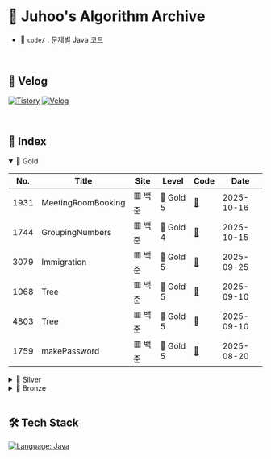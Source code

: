 # 🧠 Juhoo's Algorithm Archive

- 📂 `code/` : 문제별 Java 코드

</br>

## 📎 Velog
[![Tistory](https://img.shields.io/badge/Tistory-Bluemang0-FF5A4A?style=for-the-badge&logo=tistory&logoColor=white)](https://bluemang0.tistory.com/)
[![Velog](https://img.shields.io/badge/Velog-Bluewave-20c997?style=for-the-badge&logo=velog&logoColor=white)](https://velog.io/@bluemango0312/posts)

</br>

## 🧾 Index

<details open>
<summary>💛 Gold</summary>


| No. | Title | Site | Level | Code | Date |
|-----|-------|------|-------|------|------|
| 1931 | MeetingRoomBooking | 🟥 백준 | 💛 Gold 5 | [📄](code/B_G5_1931_MeetingRoomBooking.java) | 2025-10-16 |
| 1744 | GroupingNumbers | 🟥 백준 | 💛 Gold 4 | [📄](code/B_G4_1744_GroupingNumbers.java) | 2025-10-15 |
| 3079 | Immigration | 🟥 백준 | 💛 Gold 5 | [📄](code/B_G5_3079_Immigration.java) | 2025-09-25 |
| 1068 | Tree | 🟥 백준 | 💛 Gold 5 | [📄](code/B_G5_1068_Tree.java) | 2025-09-10 |
| 4803 | Tree | 🟥 백준 | 💛 Gold 5 | [📄](code/B_G5_4803_Tree.java) | 2025-09-10 |
| 1759 | makePassword | 🟥 백준 | 💛 Gold 5 | [📄](code/B_G5_1759_makePassword.java) | 2025-08-20 |
</details>

<details>
<summary>🩶 Silver</summary>


| No. | Title | Site | Level | Code | Date |
|-----|-------|------|-------|------|------|
| 1541 | lostParentheses | 🟥 백준 | 🩶 Silver 2 | [📄](code/B_S2_1541_lostParentheses.java) | 2025-10-17 |
| 1026 | Treasure | 🟥 백준 | 🩶 Silver 4 | [📄](code/B_S4_1026_Treasure.java) | 2025-10-15 |
| 2217 | Rope | 🟥 백준 | 🩶 Silver 4 | [📄](code/B_S4_2217_Rope.java) | 2025-10-15 |
| 11399 | ATM | 🟥 백준 | 🩶 Silver 4 | [📄](code/B_S4_11399_ATM.java) | 2025-10-14 |
| 14916 | Change | 🟥 백준 | 🩶 Silver 5 | [📄](code/B_S5_14916_Change.java) | 2025-10-14 |
| 9461 | PadovanSequence | 🟥 백준 | 🩶 Silver 3 | [📄](code/B_S3_9461_PadovanSequence.java) | 2025-10-13 |
| 11726 | 2xNTiling | 🟥 백준 | 🩶 Silver 3 | [📄](code/B_S3_11726_2xNTiling.java) | 2025-10-12 |
| 1463 | MakeItOne | 🟥 백준 | 🩶 Silver 3 | [📄](code/B_S3_1463_MakeItOne.java) | 2025-10-11 |
| 14940 | EasyShortestPath | 🟥 백준 | 🩶 Silver 1 | [📄](code/B_S1_14940_EasyShortestPath.java) | 2025-10-02 |
| 20922 | IHateOverlaps | 🟥 백준 | 🩶 Silver 1 | [📄](code/B_S1_20922_IHateOverlaps.java) | 2025-10-02 |
| 1138 | StandInALine | 🟥 백준 | 🩶 Silver 2 | [📄](code/B_S2_1138_StandInALine.java) | 2025-10-01 |
| 2075 | theNthLargestNumber | 🟥 백준 | 🩶 Silver 3 | [📄](code/B_S3_2075_theNthLargestNumber.java) | 2025-10-01 |
| 2304 | WarehousePolygon | 🟥 백준 | 🩶 Silver 2 | [📄](code/B_S2_2304_WarehousePolygon.java) | 2025-09-30 |
| 20006 | RankedQueue | 🟥 백준 | 🩶 Silver 2 | [📄](code/B_S2_20006_RankedQueue.java) | 2025-09-29 |
| 1927 | minHeap | 🟥 백준 | 🩶 Silver 2 | [📄](code/B_S2_1927_minHeap.java) | 2025-09-26 |
| 19637 | WriteIfForMe | 🟥 백준 | 🩶 Silver 3 | [📄](code/B_S3_19637_WriteIfForMe.java) | 2025-09-26 |
| 22233 | GahyeAndKeywords | 🟥 백준 | 🩶 Silver 3 | [📄](code/B_S3_22233_GahyeAndKeywords.java) | 2025-09-26 |
| 1654 | CuttingLANCable | 🟥 백준 | 🩶 Silver 2 | [📄](code/B_S2_1654_CuttingLANCable.java) | 2025-09-25 |
| 2805 | CuttingWood | 🟥 백준 | 🩶 Silver 2 | [📄](code/B_S2_2805_CuttingWood.java) | 2025-09-24 |
| 10816 | NumberCard2 | 🟥 백준 | 🩶 Silver 4 | [📄](code/B_S4_10816_NumberCard2.java) | 2025-09-23 |
| 1920 | FindNumber | 🟥 백준 | 🩶 Silver 4 | [📄](code/B_S4_1920_FindNumber.java) | 2025-09-23 |
| 17427 | SumOfDivisor | 🟥 백준 | 🩶 Silver 2 | [📄](code/B_S2_17427_SumOfDivisor.java) | 2025-09-22 |
| 11047 | Coin0 | 🟥 백준 | 🩶 Silver 4 | [📄](code/B_S4_11047_Coin0.java) | 2025-09-22 |
| 2004 | CombinationZeroCount | 🟥 백준 | 🩶 Silver 2 | [📄](code/B_S2_2004_CombinationZeroCount.java) | 2025-09-18 |
| 1676 | NumberZeroFactorial | 🟥 백준 | 🩶 Silver 5 | [📄](code/B_S5_1676_NumberZeroFactorial.java) | 2025-09-17 |
| 3085 | CandyGame | 🟥 백준 | 🩶 Silver 2 | [📄](code/B_S2_3085_CandyGame.java) | 2025-09-16 |
| 15904 | UCPC | 🟥 백준 | 🩶 Silver 5 | [📄](code/B_S5_15904_UCPC.java) | 2025-09-15 |
| 9342 | Chromosome | 🟥 백준 | 🩶 Silver 3 | [📄](code/B_S3_9342_Chromosome.java) | 2025-09-13 |
| 1316 | CheckerOfGroupWord | 🟥 백준 | 🩶 Silver 5 | [📄](code/B_S5_1316_CheckerOfGroupWord.java) | 2025-09-13 |
| 14405 | Pikachu | 🟥 백준 | 🩶 Silver 5 | [📄](code/B_S5_14405_Pikachu.java) | 2025-09-13 |
| 5525 | IOIOI | 🟥 백준 | 🩶 Silver 1 | [📄](code/B_S1_5525_IOIOI.java) | 2025-09-11 |
| 1436 | MovieDirectorShom | 🟥 백준 | 🩶 Silver 5 | [📄](code/B_S5_1436_MovieDirectorShom.java) | 2025-09-11 |
| 1543 | SearchDocuments | 🟥 백준 | 🩶 Silver 5 | [📄](code/B_S5_1543_SearchDocuments.java) | 2025-09-11 |
| 14244 | MakeTree | 🟥 백준 | 🩶 Silver 4 | [📄](code/B_S4_14244_MakeTree.java) | 2025-09-09 |
| 11725 | FindParentsOfTree | 🟥 백준 | 🩶 Silver 2 | [📄](code/B_S2_11725_FindParentsOfTree.java) | 2025-09-08 |
| 17204 | GameOfDeath | 🟥 백준 | 🩶 Silver 3 | [📄](code/B_S3_17204_GameOfDeath.java) | 2025-09-08 |
| 16173 | JumpKingJelly | 🟥 백준 | 🩶 Silver 4 | [📄](code/B_S4_16173_JumpKingJelly.java) | 2025-09-08 |
| 9372 | TravelOfSangeun | 🟥 백준 | 🩶 Silver 4 | [📄](code/B_S4_9372_TravelOfSangeun.java) | 2025-09-08 |
| 15903 | CoalescenceCardGame | 🟥 백준 | 🩶 Silver 1 | [📄](code/B_S1_15903_CoalescenceCardGame.java) | 2025-09-07 |
| 2178 | MazeNavigation | 🟥 백준 | 🩶 Silver 1 | [📄](code/B_S1_2178_MazeNavigation.java) | 2025-09-07 |
| 2559 | Sequence | 🟥 백준 | 🩶 Silver 3 | [📄](code/B_S3_2559_Sequence.java) | 2025-09-06 |
| 3273 | SumOfNumbers | 🟥 백준 | 🩶 Silver 3 | [📄](code/B_S3_3273_SumOfNumbers.java) | 2025-09-06 |
| 1021 | RotateQueue | 🟥 백준 | 🩶 Silver 3 | [📄](code/B_S3_1021_RotateQueue.java) | 2025-09-05 |
| 2346 | ExploreBalloon | 🟥 백준 | 🩶 Silver 3 | [📄](code/B_S3_2346_ExploreBalloon.java) | 2025-09-05 |
| 2003 | SumOfNumbers2 | 🟥 백준 | 🩶 Silver 4 | [📄](code/B_S4_2003_SumOfNumbers2.java) | 2025-09-05 |
| 1406 | Editor | 🟥 백준 | 🩶 Silver 2 | [📄](code/B_S2_1406_Editor.java) | 2025-09-02 |
| 10866 | Deque | 🟥 백준 | 🩶 Silver 4 | [📄](code/B_S4_10866_Deque.java) | 2025-09-02 |
| 20291 | OrganizeFiles | 🟥 백준 | 🩶 Silver 3 | [📄](code/B_S3_20291_OrganizeFiles.java) | 2025-08-31 |
| 3986 | GoodWord | 🟥 백준 | 🩶 Silver 4 | [📄](code/B_S4_3986_GoodWord.java) | 2025-08-31 |
| 10825 | KoreanEnglishMath | 🟥 백준 | 🩶 Silver 4 | [📄](code/B_S4_10825_KoreanEnglishMath.java) | 2025-08-30 |
| 1213 | MakePalindrome | 🟥 백준 | 🩶 Silver 3 | [📄](code/B_S3_1213_MakePalindrome.java) | 2025-08-29 |
| 1713 | cadidateRecommendation | 🟥 백준 | 🩶 Silver 1 | [📄](code/B_S1_1713_cadidateRecommendation.java) | 2025-08-28 |
| 5397 | KeyLogger | 🟥 백준 | 🩶 Silver 2 | [📄](code/B_S2_5397_KeyLogger.java) | 2025-08-26 |
| 2535 | AsiaInformationOlympiad | 🟥 백준 | 🩶 Silver 5 | [📄](code/B_S5_2535_AsiaInformationOlympiad.java) | 2025-08-26 |
| 13414 | CourseRegistration | 🟥 백준 | 🩶 Silver 3 | [📄](code/B_S3_13414_CourseRegistration.java) | 2025-08-25 |
| 20310 | Thanos | 🟥 백준 | 🩶 Silver 3 | [📄](code/B_S3_20310_Thanos.java) | 2025-08-25 |
| 2910 | FrequencySort | 🟥 백준 | 🩶 Silver 3 | [📄](code/B_S3_2910_FrequencySort.java) | 2025-08-23 |
| 16922 | makeRomeNumber | 🟥 백준 | 🩶 Silver 3 | [📄](code/B_S3_16922_makeRomeNumber.java) | 2025-08-22 |
| 10819 | maximumDifference | 🟥 백준 | 🩶 Silver 2 | [📄](code/B_S2_10819_maximumDifference.java) | 2025-08-21 |
| 10814 | sortingAge | 🟥 백준 | 🩶 Silver 5 | [📄](code/B_S5_10814_sortingAge.java) | 2025-08-21 |
| 11651 | sortingCoordinates2 | 🟥 백준 | 🩶 Silver 5 | [📄](code/B_S5_11651_sortingCoordinates2.java) | 2025-08-20 |
| 14225 | SubsequenceSum | 🟥 백준 | 🩶 Silver 1 | [📄](code/B_S1_14225_SubsequenceSum.java) | 2025-08-19 |
| 11650 | sortingCoordinate | 🟥 백준 | 🩶 Silver 5 | [📄](code/B_S5_11650_sortingCoordinate.java) | 2025-08-18 |
| 15656 | NandM7 | 🟥 백준 | 🩶 Silver 3 | [📄](code/B_S3_15656_NandM7.java) | 2025-08-17 |
| 2607 | SimilarWords | 🟥 백준 | 🩶 Silver 2 | [📄](code/B_S2_2607_SimilarWords.java) | 2025-08-15 |
| 10974 | AllPermutations | 🟥 백준 | 🩶 Silver 3 | [📄](code/B_S3_10974_AllPermutations.java) | 2025-08-15 |
| 15655 | NandM6 | 🟥 백준 | 🩶 Silver 3 | [📄](code/B_S3_15655_NandM6.java) | 2025-08-14 |
| 6603 | Lottery | 🟥 백준 | 🩶 Silver 2 | [📄](code/B_S2_6603_Lottery.java) | 2025-08-13 |
| 1182 | subSequenceSum | 🟥 백준 | 🩶 Silver 2 | [📄](code/B_S2_1182_subSequenceSum.java) | 2025-08-11 |
| 15651 | NandM3 | 🟥 백준 | 🩶 Silver 3 | [📄](code/B_S3_15651_NandM3.java) | 2025-08-11 |
| 15649 | NandM1 | 🟥 백준 | 🩶 Silver 3 | [📄](code/B_S3_15649_NandM1.java) | 2025-08-10 |
| 17484 | JinwooMoonTrip | 🟥 백준 | 🩶 Silver 3 | [📄](code/B_S3_17484_JinwooMoonTrip.java) | 2025-08-07 |
| 19941 | BurgerDistribution | 🟥 백준 | 🩶 Silver 3 | [📄](code/B_S3_19941_BurgerDistribution.java) | 2025-07-27 |
| 1515 | NumberChain | 🟥 백준 | 🩶 Silver 3 | [📄](code/B_S3_1515_NumberChain.java) | 2025-07-25 |
| 21921 | blog | 🟥 백준 | 🩶 Silver 3 | [📄](code/B_S3_21921_blog.java) | 2025-07-24 |
| 2512 | budget | 🟥 백준 | 🩶 Silver 2 | [📄](code/B_S2_2512_budget.java) | 2025-07-23 |
| 20920 | englishWordHard | 🟥 백준 | 🩶 Silver 3 | [📄](code/B_S3_20920_englishWordHard.java) | 2025-07-22 |
| 13305 | gasStation | 🟥 백준 | 🩶 Silver 3 | [📄](code/B_S3_13305_gasStation.java) | 2025-07-19 |
| 2164 | Card2 | 🟥 백준 | 🩶 Silver 4 | [📄](code/B_S4_2164_Card2.java) | 2025-07-18 |
| 9017 | CrossCountry | 🟥 백준 | 🩶 Silver 3 | [📄](code/B_S3_9017_CrossCountry.java) | 2025-07-17 |
| 17266 | DarkUnderpass | 🟥 백준 | 🩶 Silver 4 | [📄](code/B_S4_17266_DarkUnderpass.java) | 2025-07-17 |
| 1205 | RankCalculator | 🟥 백준 | 🩶 Silver 4 | [📄](code/B_S4_1205_RankCalculator.java) | 2025-07-15 |
| 1244 | SwitchOnOff | 🟥 백준 | 🩶 Silver 4 | [📄](code/B_S4_1244_SwitchOnOff.java) | 2025-07-15 |
| 25757 | minigame | 🟥 백준 | 🩶 Silver 5 | [📄](code/B_S5_25757_minigame.java) | 2025-07-11 |
| 4659 | Password | 🟥 백준 | 🩶 Silver 5 | [📄](code/B_S5_4659_Password.java) | 2025-07-10 |
| 7568 | big | 🟥 백준 | 🩶 Silver 5 | [📄](code/B_S5_7568_big.java) | 2025-07-09 |
| 8979 | Olympics | 🟥 백준 | 🩶 Silver 5 | [📄](code/B_S5_8979_Olympics.java) | 2025-07-02 |
| 10431 | lineUp | 🟥 백준 | 🩶 Silver 5 | [📄](code/B_S5_10431_lineUp.java) | 2025-06-18 |
| 9655 | StoneGame | 🟥 백준 | 🩶 Silver 5 | [📄](code/B_S5_9655_StoneGame.java) | 2025-06-16 |
| 11723 | setManager | 🟥 백준 | 🩶 Silver 5 | [📄](code/B_S5_11723_setManager.java) | 2025-06-13 |
| 1449 | Repairman | 🟥 백준 | 🩶 Silver 3 | [📄](code/B_S3_1449_Repairman.java) |  |
</details>

<details>
<summary>🤎 Bronze</summary>


| No. | Title | Site | Level | Code | Date |
|-----|-------|------|-------|------|------|
| 5585 | Change | 🟥 백준 | 🤎 Bronze 2 | [📄](code/B_B2_5585_Change.java) | 2025-10-14 |
| 2720 | LaundromatOwnerDonghyuk | 🟥 백준 | 🤎 Bronze 3 | [📄](code/B_B3_2720_LaundromatOwnerDonghyuk.java) | 2025-10-13 |
| 14215 | ThreeSticks | 🟥 백준 | 🤎 Bronze 3 | [📄](code/B_B3_14215_ThreeSticks.java) | 2025-09-22 |
| 3053 | TaxicabGeometry | 🟥 백준 | 🤎 Bronze 3 | [📄](code/B_B3_3053_TaxicabGeometry.java) | 2025-09-22 |
| 1085 | EscapeRectangle | 🟥 백준 | 🤎 Bronze 3 | [📄](code/B_B3_1085_EscapeRectangle.java) | 2025-09-21 |
| 3009 | ForthPoint | 🟥 백준 | 🤎 Bronze 3 | [📄](code/B_B3_3009_ForthPoint.java) | 2025-09-21 |
| 27323 | rectangle | 🟥 백준 | 🤎 Bronze 5 | [📄](code/B_B5_27323_rectangle.java) | 2025-09-21 |
| 1929 | FindPrimeNumber | 🟥 백준 | 🤎 Bronze 3 | [📄](code/B_B3_1929_FindPrimeNumber.java) | 2025-09-18 |
| 1037 | Divisor | 🟥 백준 | 🤎 Bronze 1 | [📄](code/B_B1_1037_Divisor.java) | 2025-09-17 |
| 1978 | FindDivisors | 🟥 백준 | 🤎 Bronze 2 | [📄](code/B_B2_1978_FindDivisors.java) | 2025-09-16 |
| 2581 | PromeNumber | 🟥 백준 | 🤎 Bronze 2 | [📄](code/B_B2_2581_PromeNumber.java) | 2025-09-16 |
| 5086 | MultipleAndDivisor | 🟥 백준 | 🤎 Bronze 3 | [📄](code/B_B3_5086_MultipleAndDivisor.java) | 2025-09-16 |
| 1032 | CmdPrompt | 🟥 백준 | 🤎 Bronze 1 | [📄](code/B_B1_1032_CmdPrompt.java) | 2025-09-15 |
| 16171 | IHaveFewFriends | 🟥 백준 | 🤎 Bronze 2 | [📄](code/B_B2_16171_IHaveFewFriends.java) | 2025-09-15 |
| 2231 | DecompositionSum | 🟥 백준 | 🤎 Bronze 2 | [📄](code/B_B2_2231_DecompositionSum.java) | 2025-09-15 |
| 2798 | Blackjack | 🟥 백준 | 🤎 Bronze 2 | [📄](code/B_B2_2798_Blackjack.java) | 2025-09-15 |
| 2501 | divisor | 🟥 백준 | 🤎 Bronze 3 | [📄](code/B_B3_2501_divisor.java) | 2025-09-15 |
| 11654 | ASCIIcode | 🟥 백준 | 🤎 Bronze 5 | [📄](code/B_B5_11654_ASCIIcode.java) | 2025-09-14 |
| 4153 | RightTriangle | 🟥 백준 | 🤎 Bronze 3 | [📄](code/B_B3_4153_RightTriangle.java) | 2025-09-10 |
| 2108 | statistics | 🟥 백준 | 🤎 Bronze 2 | [📄](code/B_B2_2108_statistics.java) | 2025-08-21 |
| 17362 | mathIsGym | 🟥 백준 | 🤎 Bronze 4 | [📄](code/B_B4_17362_mathIsGym.java) | 2025-08-21 |
| 10989 | sortingNum3 | 🟥 백준 | 🤎 Bronze 1 | [📄](code/B_B1_10989_sortingNum3.java) | 2025-08-18 |
| 2750 | sortingNumbers | 🟥 백준 | 🤎 Bronze 2 | [📄](code/B_B2_2750_sortingNumbers.java) | 2025-08-18 |
| 10872 | factorial | 🟥 백준 | 🤎 Bronze 3 | [📄](code/B_B3_10872_factorial.java) | 2025-08-08 |
| 20125 | cookie | 🟥 백준 | 🤎 Bronze 4 | [📄](code/B_B4_20125_cookie.java) | 2025-07-13 |
| 2816 | digital tv | 🟥 백준 | 🤎 Bronze 1 | [📄](code/B_B1_2816_digital_tv.java) | 2025-06-13 |
| 1157 | WordStudy | 🟥 백준 | 🤎 Bronze 1 | [📄](code/B_B1_1157_WordStudy.java) | 2025-06-11 |
| 2292 | Honeycomb | 🟥 백준 | 🤎 Bronze 2 | [📄](code/B_B2_2292_Honeycomb.java) | 2025-06-10 |
| 23971 | ZOAC | 🟥 백준 | 🤎 Bronze 3 | [📄](code/B_B3_23971_ZOAC.java) | 2025-06-10 |
| 5073 | trianglecheck | 🟥 백준 | 🤎 Bronze 3 | [📄](code/B_B3_5073_trianglecheck.java) | 2025-06-10 |
</details>


</br>

## 🛠 Tech Stack

[![Language: Java](https://img.shields.io/badge/Language-Java-007396?style=for-the-badge&logo=openjdk&logoColor=white)](https://www.java.com/)